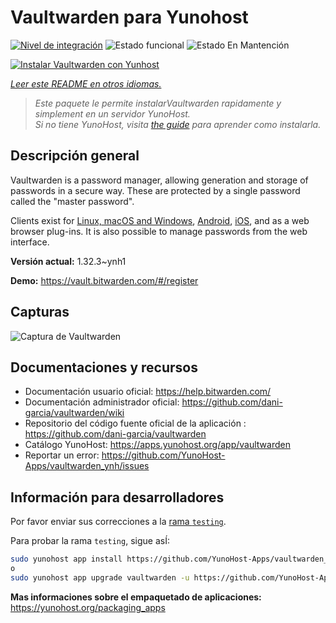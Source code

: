 <!--
Este archivo README esta generado automaticamente<https://github.com/YunoHost/apps/tree/master/tools/readme_generator>
No se debe editar a mano.
-->

# Vaultwarden para Yunohost

[![Nivel de integración](https://dash.yunohost.org/integration/vaultwarden.svg)](https://ci-apps.yunohost.org/ci/apps/vaultwarden/) ![Estado funcional](https://ci-apps.yunohost.org/ci/badges/vaultwarden.status.svg) ![Estado En Mantención](https://ci-apps.yunohost.org/ci/badges/vaultwarden.maintain.svg)

[![Instalar Vaultwarden con Yunhost](https://install-app.yunohost.org/install-with-yunohost.svg)](https://install-app.yunohost.org/?app=vaultwarden)

*[Leer este README en otros idiomas.](./ALL_README.md)*

> *Este paquete le permite instalarVaultwarden rapidamente y simplement en un servidor YunoHost.*  
> *Si no tiene YunoHost, visita [the guide](https://yunohost.org/install) para aprender como instalarla.*

## Descripción general

Vaultwarden is a password manager, allowing generation and storage of passwords in a secure way. These are protected by a single password called the "master password".

Clients exist for [Linux, macOS and Windows](https://bitwarden.com/#download), [Android](https://play.google.com/store/apps/details?id=com.x8bit.bitwarden), [iOS](https://itunes.apple.com/app/bitwarden-free-password-manager/id1137397744?mt=8), and as a web browser plug-ins. It is also possible to manage passwords from the web interface.


**Versión actual:** 1.32.3~ynh1

**Demo:** <https://vault.bitwarden.com/#/register>

## Capturas

![Captura de Vaultwarden](./doc/screenshots/screenshot1.png)

## Documentaciones y recursos

- Documentación usuario oficial: <https://help.bitwarden.com/>
- Documentación administrador oficial: <https://github.com/dani-garcia/vaultwarden/wiki>
- Repositorio del código fuente oficial de la aplicación : <https://github.com/dani-garcia/vaultwarden>
- Catálogo YunoHost: <https://apps.yunohost.org/app/vaultwarden>
- Reportar un error: <https://github.com/YunoHost-Apps/vaultwarden_ynh/issues>

## Información para desarrolladores

Por favor enviar sus correcciones a la [rama `testing`](https://github.com/YunoHost-Apps/vaultwarden_ynh/tree/testing).

Para probar la rama `testing`, sigue asÍ:

```bash
sudo yunohost app install https://github.com/YunoHost-Apps/vaultwarden_ynh/tree/testing --debug
o
sudo yunohost app upgrade vaultwarden -u https://github.com/YunoHost-Apps/vaultwarden_ynh/tree/testing --debug
```

**Mas informaciones sobre el empaquetado de aplicaciones:** <https://yunohost.org/packaging_apps>

